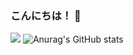 ### こんにちは！ 👋

![](https://komarev.com/ghpvc/?username=HoangDat47&color=brightgreen&style=flat-square)
![Anurag's GitHub stats](https://github-readme-stats.vercel.app/api?HoangDat47=anuraghazra&show_icons=true&bg_color=00000000)
<!--
**HoangDat47/HoangDat47** is a ✨ _special_ ✨ repository because its `README.md` (this file) appears on your GitHub profile.

Here are some ideas to get you started:

- 🔭 I’m currently working on ...
- 🌱 I’m currently learning ...
- 👯 I’m looking to collaborate on ...
- 🤔 I’m looking for help with ...
- 💬 Ask me about ...
- 📫 How to reach me: ...
- 😄 Pronouns: ...
- ⚡ Fun fact: ...
-->
